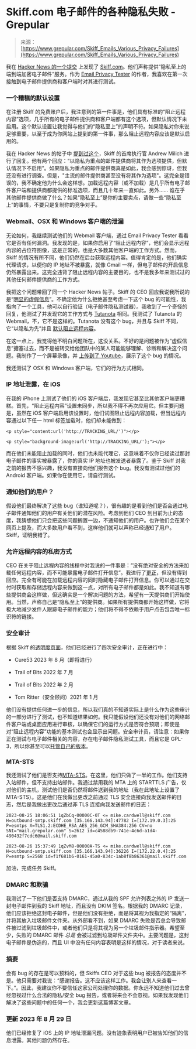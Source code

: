 <!--yml

分类：未分类

日期：2024-05-27 14:46:07

-->

# Skiff.com 电子邮件的各种隐私失败 - Grepular

> 来源：[https://www.grepular.com/Skiff_Emails_Various_Privacy_Failures](https://www.grepular.com/Skiff_Emails_Various_Privacy_Failures)

我在 [Hacker News 的一个提交](https://news.ycombinator.com/item?id=37229270) 上发现了 [Skiff.com](https://skiff.com/)。他们声称提供“隐私至上的端到端加密电子邮件”服务。作为 [Email Privacy Tester](https://www.emailprivacytester.com) 的作者，我喜欢在第一次接触到电子邮件提供商和客户端时对其进行测试。

### 一个糟糕的默认设置

在注册 Skiff 的免费账户后，我注意到的第一件事是，他们具有标准的“阻止远程内容”选项，几乎所有的电子邮件提供商和客户端都有这个选项，但默认情况下未启用。这个默认设置让我觉得与他们的“隐私至上”的声明不符。如果隐私对你来说足够重要，以至于成为你网站上提到的第一件事，那么阻止远程内容应该是默认启用的。

我在 Hacker News 的帖子中 [提到过这个](https://news.ycombinator.com/item?id=37238112)，Skiff 的首席执行官 Andrew Milich 进行了回复。他有两个回应：“以隐私为重点的邮件提供商将其作为选项提供，但默认情况下不启用”。如果隐私为重点的邮件提供商真是如此，我会感到惊讶，但我还没有进行调查。但是，"主流的邮件提供商甚至没有将其作为选项"。这完全是错误的，我不确定他为什么会这样想。加载远程内容（或不加载）是几乎所有电子邮件客户端和提供商都提供的标准选项，而且几十年来一直如此。另外…… 谁在乎其他邮件提供商做了什么？如果“隐私至上”是你的主要卖点，请做一些“隐私至上”的事情，不要只是复制你的竞争对手。

### Webmail、OSX 和 Windows 客户端的泄漏

无论如何，我继续测试他们的 Webmail 客户端，通过 Email Privacy Tester 看看它是否有任何漏洞。我发现的是，如果你启用了“阻止远程内容”，他们会显示远程内容的占位符图像，这是正常的，也是大多数其他客户端的工作方式。然而，Skiff 的情况有所不同，他们仍然在后台获取远程内容。值得肯定的是，他们确实代理请求，以便你的 IP 地址不被暴露，就像 Gmail 一样，但电子邮件的开启信息仍然暴露出来。这完全违背了阻止远程内容的主要目的，也不是我多年来测试过的其他任何邮件提供商的工作方式。

我把这个问题带回了同一个 Hacker News 帖子。Skiff 的 CEO 回应我说我所说的是“[明显的虚假信息](https://news.ycombinator.com/item?id=37243228)”。不确定他为什么拒绝甚至考虑一下这个 bug 的可能性，我指向了一个工具，他可以自行验证（电子邮件隐私测试器）。我收到了一个奇怪的回复，他测试了并发现它的工作方式与 [Tutanota](https://tutanota.com/) 相同。我测试了 Tutanota 的 Webmail，不，它不是这样的。Tutanota 没有这个 bug，并且与 Skiff 不同，它“以隐私为先”并且 [默认阻止远程内容](https://tutanota.com/security)。

在这一点上，我觉得他不明白问题所在，这没关系。不好的是问题被作为“虚假信息”搪塞过去，而不是被转交给他团队中的某人可能能够理解、诊断和解决这个问题。我制作了一个屏幕录像，并 [上传到了 Youtube](https://www.youtube.com/watch?v=P30Qi2MSbUQ)，展示了这个 bug 的情况。

我还测试了 OSX 和 Windows 客户端，它们的行为方式相同。

### IP 地址泄露，在 iOS

在我的 iPhone 上测试了他们的 iOS 客户端后，我发现它甚至比其他客户端更糟糕。首先，“阻止远程内容”设置未同步，所以我不得不再次应用它。但主要问题是，虽然在 iOS 客户端启用该设置时，他们试图阻止远程内容加载，但当远程内容通过以下任一 html 标签加载时，他们却未能做到：

```
<p style="content:url('http://TRACKING_URL/')"></p>

<p style="background-image:url('http://TRACKING_URL/');"></p> 
```

而在他们未能阻止加载的同时，他们也未能代理它，这意味着不仅你已经读过那封电子邮件的事实被暴露了，你的真实 IP 地址也被发送者暴露了。鉴于 Skiff 对我之前的报告不感兴趣，我没有直接向他们报告这个 bug。我没有测试过他们的 Android 客户端。如果你在使用它，请自行测试。

### 通知他们的用户？

假设他们最终解决了这些 bug（谁知道呢？），很有趣的是看到他们是否会通过电子邮件通知他们的用户有关他们的潜在风险。考虑到他们 CEO 到目前为止的态度，我猜想他们只会把这些问题搁置一边，不通知他们的用户。也许他们会在某个网页上提及，而大多数用户看不到，这样他们就可以声称已经通知了用户。Skiff，证明我错了。

### 允许远程内容的私密方式

CEO 在关于阻止远程内容的线程中对我说的一件事是：“没有绝对安全的方法来加载任何远程内容，而不可能暴露电子邮件打开信息”。我进行了[更正](https://news.ycombinator.com/item?id=37240292)，但没有得到回应。完全有可能在加载远程内容的同时隐藏电子邮件打开信息。你可以通过在交付时获取和存储远程内容来做到这一点，对所有电子邮件都是如此。我不知道有哪些提供商会这样做，但这确实是一个解决问题的方法，希望有一天提供商们开始使用。当然，声称自己是“隐私至上”的提供商。如果所有提供商都开始这样做，它将极大地减少发件人跟踪电子邮件的能力；他们将不得不依赖于用户点击包含唯一标识符的链接。

### 安全审计

根据 Skiff 的[透明度页面](https://skiff.com/transparency)，他们已经进行了四次安全审计，正在进行中：

+   Cure53 2023 年 8 月（即将进行）

+   Trail of Bits 2022 年 7 月

+   Trail of Bits 2022 年 2 月

+   Tom Ritter（安全顾问）2021 年 1 月

他们没有提供任何进一步的信息，所以我们真的不知道实际上是什么作为这些审计的一部分进行了测试，也不知道结果如何。我只能假设他们还没有对他们的网络邮件客户端或桌面应用进行审核，以确保它们的运行方式是否符合预期；即使是对“阻止远程内容”功能的基本测试也会显示出问题。安全审计员，请注意：如果你正在测试与电子邮件相关的内容，存在电子邮件隐私测试工具，而且它是 GPL-3，所以你甚至可以[托管自己的版本](https://gitlab.com/mikecardwell/ept3)。

### MTA-STS

我还测试了他们是否支持[MTA-STS](https://www.ncsc.gov.uk/collection/email-security-and-anti-spoofing/using-mta-sts-to-protect-the-privacy-of-your-emails)。在这里，他们只做了一半的工作。他们支持入站邮件，但不支持出站邮件。我通过禁用我的 MTA 上的 STARTTLS 广告，仅对他们的主机，测试他们是否仍然将邮件送到我的地址（我在此地址上设置了 MTA-STS）。这是他们在我做出更改之前通过 TLS 安全连接向我发送邮件的日志，然后是我做出更改后通过非 TLS 连接向我发送邮件的日志：

```
2023-08-25 18:06:51 1qZbCq-00000C-0T <= mike.cardwell@skiff.com H=outbound-smtp.skiff.com [35.166.143.94]:47782 I=[172.19.0.3]:25 P=esmtps X=TLS1.2:ECDHE_RSA_AES_256_GCM_SHA384:256 CV=no SNI="mail.grepular.com" S=2612 id=c4588db9-741e-4c6d-a1d4-490432f7cdc6@mail.skiff.com

2023-08-26 15:37:49 1qZvM8-00000A-TS <= mike.cardwell@skiff.com H=outbound-smtp.skiff.com [35.166.143.94]:36226 I=[172.22.0.4]:25 P=esmtp S=2568 id=f1f681b6-0161-45a0-834c-1ab8f8b86361@mail.skiff.com 
```

加油，完成任务 Skiff。

### DMARC 和欺骗

我测试了一下他们是否支持 DMARC，通过从我的 SPF 允许列表之外的 IP 发送一封电子邮件到我的 Skiff 地址，而且没有 DKIM 签名。根据我的 DMARC 记录，他们应该拒绝这封电子邮件，但是他们没有拒绝，而是将其视为我指定的“隔离”，并将其放入垃圾邮件文件夹。从外部看不到，如果 DMARC 失败是否总会导致邮件被过滤到垃圾邮件中，或者他们只是将其视为另一个垃圾邮件指示器。希望至少，失败的 DMARC 邮件 *总是* 会被过滤到垃圾邮件文件夹中。主要问题是，这封电子邮件是伪造的，而且 UI 中没有任何内容表明是这样的情况，对于读者来说。

### 摘要

会有 bug 的存在是可以预料的，但 Skiffs CEO 对于这些 bug 被报告的态度并不是。他只需要对我说：“感谢报告。这不应该这样工作。我会让别人来查看一下。”。因此，我建议你不要信任这家公司处理你的数据。你永远不知道他们过去曾经忽视过什么合法的隐私/安全 bug 报告，或者将来会不会忽视。如果我发现他们解决了这些问题中的任何一个，我会更新这篇博客文章。

### 更新 2023 年 8 月 29 日

他们已经修复了 iOS 上的 IP 地址泄漏问题。没有迹象表明用户已被告知他们的信息泄露。其他问题仍然存在。
